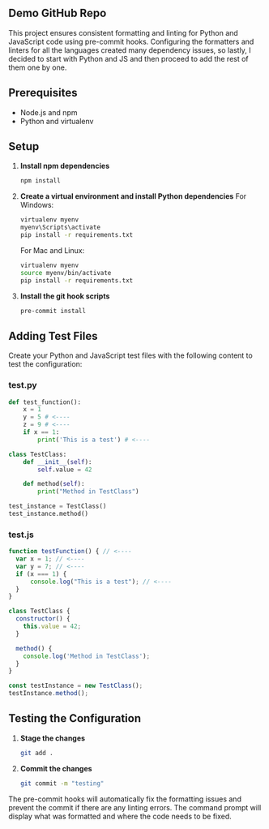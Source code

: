 ## Demo GitHub Repo

This project ensures consistent formatting and linting for Python and JavaScript code using pre-commit hooks. Configuring the formatters and linters for all the languages created many dependency issues, so lastly, I decided to start with Python and JS and then proceed to add the rest of them one by one.

## Prerequisites

- Node.js and npm
- Python and virtualenv

## Setup

1. **Install npm dependencies**
    ```bash
    npm install
    ```

2. **Create a virtual environment and install Python dependencies**
   For Windows:
    ```bash
    virtualenv myenv
    myenv\Scripts\activate
    pip install -r requirements.txt
    ```
    For Mac and Linux:
    ```bash
    virtualenv myenv
    source myenv/bin/activate
    pip install -r requirements.txt
    ```
4. **Install the git hook scripts**
    ```bash
    pre-commit install
    ```

## Adding Test Files

Create your Python and JavaScript test files with the following content to test the configuration:

### test.py
```python
def test_function():
    x = 1
    y = 5 # <----
    z = 9 # <----
    if x == 1:
        print('This is a test') # <----

class TestClass:
    def __init__(self):
        self.value = 42

    def method(self):
        print("Method in TestClass")

test_instance = TestClass()
test_instance.method()
```

### test.js
```javascript
function testFunction() { // <----
  var x = 1; // <----
  var y = 7; // <----
  if (x === 1) {
      console.log("This is a test"); // <----
  }
}

class TestClass {
  constructor() {
    this.value = 42;
  }

  method() {
    console.log('Method in TestClass');
  }
}

const testInstance = new TestClass();
testInstance.method();
```

## Testing the Configuration

1. **Stage the changes**
    ```bash
    git add .
    ```

2. **Commit the changes**
    ```bash
    git commit -m "testing"
    ```

The pre-commit hooks will automatically fix the formatting issues and prevent the commit if there are any linting errors. The command prompt will display what was formatted and where the code needs to be fixed.
